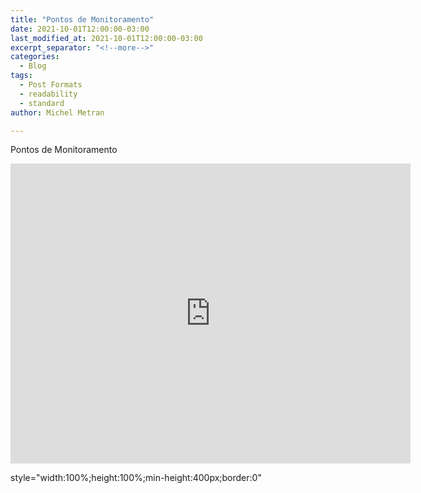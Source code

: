 ```yaml
---
title: "Pontos de Monitoramento"
date: 2021-10-01T12:00:00-03:00
last_modified_at: 2021-10-01T12:00:00-03:00
excerpt_separator: "<!--more-->"
categories:
  - Blog
tags:
  - Post Formats
  - readability
  - standard
author: Michel Metran

---
```


Pontos de Monitoramento

<iframe src="https://raw.githack.com/gaemapiracicaba/ic-05-14/main/maps/map.html?token=ACPE3CRWJZL6G77ZFVJDA3DBK2CVE" width="640" height="480"  frameborder="0" allowfullscreen></iframe>

style="width:100%;height:100%;min-height:400px;border:0"

<!--more-->

